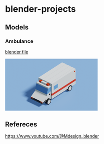 # blender-projects


## Models

### Ambulance

[blender file](models/ambulance.blend)

<img src="models/ambulance.png" width="300px">



## Refereces
https://www.youtube.com/@Mdesign_blender

